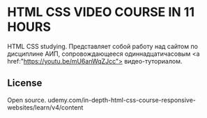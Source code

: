 # HTML CSS VIDEO COURSE IN 11 HOURS
HTML CSS studying. 
Представляет собой работу над сайтом по дисциплине АИП, сопровождающееся одиннадцатичасовым <a href:"https://youtu.be/mU6anWqZJcc"> видео-туториалом.</a> 
## License
Open source.
udemy.com/in-depth-html-css-course-responsive-websites/learn/v4/content
